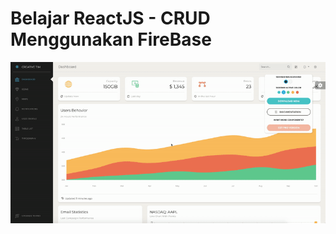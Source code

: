 # Belajar ReactJS - CRUD Menggunakan FireBase 

![Product Gif](./src/assets/github/paper-dashboard-react.gif)
 